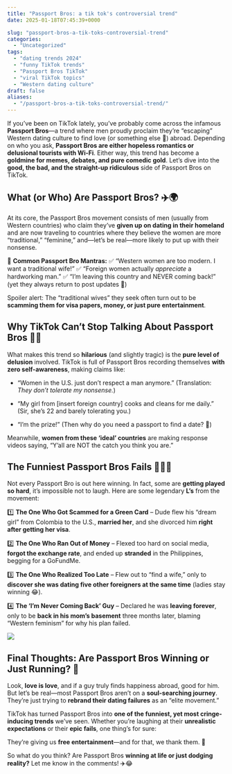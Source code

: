 ```yaml
---
title: "Passport Bros: a tik tok's controversial trend"
date: 2025-01-18T07:45:39+0000

slug: "passport-bros-a-tik-toks-controversial-trend"
categories:
  - "Uncategorized"
tags:
  - "dating trends 2024"
  - "funny TikTok trends"
  - "Passport Bros TikTok"
  - "viral TikTok topics"
  - "Western dating culture"
draft: false
aliases:
  - "/passport-bros-a-tik-toks-controversial-trend/"
---
```

If you’ve been on TikTok lately, you’ve probably come across the infamous **Passport Bros**—a trend where men proudly proclaim they’re “escaping” Western dating culture to find love (or something else 👀) abroad. Depending on who you ask, **Passport Bros are either hopeless romantics or delusional tourists with Wi-Fi**. Either way, this trend has become a **goldmine for memes, debates, and pure comedic gold**. Let’s dive into the **good, the bad, and the straight-up ridiculous** side of Passport Bros on TikTok.

## **What (or Who) Are Passport Bros?** ✈️🌍

At its core, the Passport Bros movement consists of men (usually from Western countries) who claim they’ve **given up on dating in their homeland** and are now traveling to countries where they believe the women are more “traditional,” “feminine,” and—let’s be real—more likely to put up with their nonsense.

🚨 **Common Passport Bro Mantras:**
✅ “Western women are too modern. I want a traditional wife!”
✅ “Foreign women actually *appreciate* a hardworking man.”
✅ “I’m leaving this country and NEVER coming back!” (yet they always return to post updates 🤡)

Spoiler alert: The “traditional wives” they seek often turn out to be **scamming them for visa papers, money, or just pure entertainment**.

## **Why TikTok Can’t Stop Talking About Passport Bros** 🤣🔥

What makes this trend so **hilarious** (and slightly tragic) is the **pure level of delusion** involved. TikTok is full of Passport Bros recording themselves **with zero self-awareness**, making claims like:

- “Women in the U.S. just don’t respect a man anymore.” (Translation: *They don’t tolerate my nonsense.*)

- “My girl from [insert foreign country] cooks and cleans for me daily.” (Sir, she’s 22 and barely tolerating you.)

- “I’m the prize!” (Then why do you need a passport to find a date? 🤔)

Meanwhile, **women from these ‘ideal’ countries** are making response videos saying, “Y’all are NOT the catch you think you are.”

## **The Funniest Passport Bros Fails** 🤦‍♂️💀

Not every Passport Bro is out here winning. In fact, some are **getting played so hard**, it’s impossible not to laugh. Here are some legendary **L’s** from the movement:

1️⃣ **The One Who Got Scammed for a Green Card** – Dude flew his “dream girl” from Colombia to the U.S., **married her**, and she divorced him **right after getting her visa**.

2️⃣ **The One Who Ran Out of Money** – Flexed too hard on social media, **forgot the exchange rate**, and ended up **stranded** in the Philippines, begging for a GoFundMe.

3️⃣ **The One Who Realized Too Late** – Flew out to “find a wife,” only to **discover she was dating five other foreigners at the same time** (ladies stay winning 😂).

4️⃣ **The ‘I’m Never Coming Back’ Guy** – Declared he was **leaving forever**, only to be **back in his mom’s basement** three months later, blaming “Western feminism” for why his plan failed.

![](/230005cc-a42a-404c-b322-3ef147839290.webp)

## **Final Thoughts: Are Passport Bros Winning or Just Running?** 🤔

Look, **love is love**, and if a guy truly finds happiness abroad, good for him. But let’s be real—most Passport Bros aren’t on a **soul-searching journey**. They’re just trying to **rebrand their dating failures** as an “elite movement.”

TikTok has turned Passport Bros into **one of the funniest, yet most cringe-inducing trends** we’ve seen. Whether you’re laughing at their **unrealistic expectations** or their **epic fails**, one thing’s for sure:

They’re giving us **free entertainment**—and for that, we thank them. 🙌

So what do you think? Are Passport Bros **winning at life or just dodging reality?** Let me know in the comments! ✈️😂